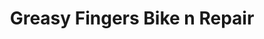 ---
title: "Greasy Fingers Bike n Repair"
url: /sandpoint/greasy-fingers-bike-n-repair/
shop: bicycle
---